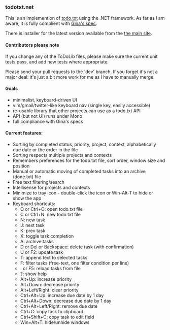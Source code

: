 ### todotxt.net

This is an implemention of [todo.txt](http://todotxt.com/) using the .NET framework. As far as I am aware, it is fully complient with [Gina's spec](https://github.com/ginatrapani/todo.txt-cli/wiki/The-Todo.txt-Format). 

There is installer for the latest version available from the [the main site](http://benrhughes.github.io/todotxt.net/).

#### Contributors please note

If you change any of the ToDoLib files, please make sure the current unit tests pass, and add new tests where appropriate.

Please send your pull requests to the 'dev' branch. If you forget it's not a major deal: it's just a bit more work for me as I have to manually merge.

#### Goals

 - minimalist, keyboard-driven UI
 - vim/gmail/twitter-like keyboard nav (single key, easily accessible)
 - re-usable library that other projects can use as a todo.txt API
 - API (but not UI) runs under Mono
 - full compliance with Gina's specs


#### Current features:

 - Sorting by completed status, priority, project, context, alphabetically due date or the order in the file
 - Sorting respects multiple projects and contexts
 - Remembers preferences for the todo.txt file, sort order, window size and position
 - Manual or automatic moving of completed tasks into an archive (done.txt) file
 - Free text filtering/search
 - Intellisense for projects and contexts
 - Minimize to tray icon - double-click the icon or Win-Alt-T to hide or show the app
 - Keyboard shortcuts:
	- O or Ctrl+O: open todo.txt file
	- C or Ctrl+N: new todo.txt file
	- N: new task
	- J: next task
	- K: prev task
	- X: toggle task completion
	- A: archive tasks
	- D or Del or Backspace: delete task (with confirmation)
	- U or F2: update task
    - T: append text to selected tasks
	- F: filter tasks (free-text, one filter condition per line)
	- . or F5: reload tasks from file
	- ?: show help
	- Alt+Up: increase priority
	- Alt+Down: decrease priority
	- Alt+Left/Right: clear priority
 	- Ctrl+Alt+Up: increase due date by 1 day
	- Ctrl+Alt+Down: decrease due date by 1 day
    - Ctrl+Alt+Left/Right: remove due date 
	- Ctrl+C: copy task to clipboard
	- Ctrl+Shift+C: copy task to edit field
	- Win+Alt+T: hide/unhide windows
